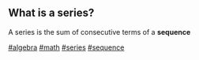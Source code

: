 ## What is a series?

A series is the sum of consecutive terms of a **sequence**

[#algebra]() [#math]() [#series]() [#sequence]()
